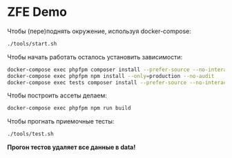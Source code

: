 # ZFE Demo

Чтобы (пере)поднять окружение, используя docker-compose:
```bash
./tools/start.sh
```

Чтобы начать работать осталось установить зависимости:
```bash
docker-compose exec phpfpm composer install --prefer-source --no-interaction --no-plugins --no-scripts
docker-compose exec phpfpm npm install --only=production --no-audit
docker-compose exec tests composer install --prefer-source --no-interaction --no-plugins --no-scripts
```

Чтобы построить ассеты делаем:
```bash
docker-compose exec phpfpm npm run build
```

Чтобы прогнать приемочные тесты:
```bash
./tools/test.sh
```

**Прогон тестов удаляет все данные в data!**